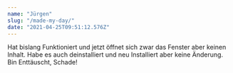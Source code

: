 ```yaml
---
name: "Jürgen"
slug: "/made-my-day/"
date: "2021-04-25T09:51:12.576Z"
---
```

Hat bislang Funktioniert und jetzt öffnet sich zwar das Fenster aber keinen Inhalt. Habe es auch deinstalliert und neu Installiert aber keine Änderung. Bin Enttäuscht, Schade!
